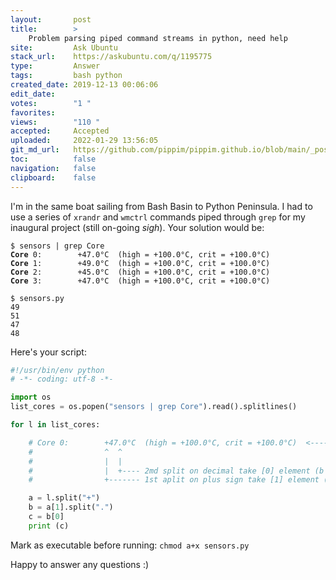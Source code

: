 ```yaml
---
layout:       post
title:        >
    Problem parsing piped command streams in python, need help
site:         Ask Ubuntu
stack_url:    https://askubuntu.com/q/1195775
type:         Answer
tags:         bash python
created_date: 2019-12-13 00:06:06
edit_date:    
votes:        "1 "
favorites:    
views:        "110 "
accepted:     Accepted
uploaded:     2022-01-29 13:56:05
git_md_url:   https://github.com/pippim/pippim.github.io/blob/main/_posts/2019/2019-12-13-Problem-parsing-piped-command-streams-in-python^-need-help.md
toc:          false
navigation:   false
clipboard:    false
---
```


I'm in the same boat sailing from Bash Basin to Python Peninsula. I had to use a series of `xrandr` and `wmctrl` commands piped through `grep` for my inaugural project (still on-going *sigh*). Your solution would be:

<!-- Language-all: lang-python -->

<pre><code>$ sensors | grep Core
<b>Core</b> 0:        +47.0°C  (high = +100.0°C, crit = +100.0°C)
<b>Core</b> 1:        +49.0°C  (high = +100.0°C, crit = +100.0°C)
<b>Core</b> 2:        +45.0°C  (high = +100.0°C, crit = +100.0°C)
<b>Core</b> 3:        +47.0°C  (high = +100.0°C, crit = +100.0°C)
</code></pre>

``` 
$ sensors.py
49
51
47
48
```

Here's your script:

``` python
#!/usr/bin/env python
# -*- coding: utf-8 -*-

import os
list_cores = os.popen("sensors | grep Core").read().splitlines()

for l in list_cores:

    # Core 0:        +47.0°C  (high = +100.0°C, crit = +100.0°C)  <---- sample
    #                ^  ^
    #                |  |
    #                |  +---- 2md split on decimal take [0] element (b list)
    #                +------- 1st aplit on plus sign take [1] element (a list)

    a = l.split("+") 
    b = a[1].split(".")
    c = b[0]
    print (c)
```

Mark as executable before running: `chmod a+x sensors.py`

Happy to answer any questions :)
